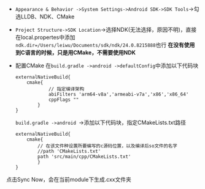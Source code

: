 * ```Appearance & Behavior ->System Settings->Android SDK->SDK Tools```->勾选LLDB、NDK、CMake
* ```Project Structure->SDK Location```->选择NDK(无法选择，原因不明)，直接在local.propertes中添加 ```ndk.dir=/Users/leiwu/Documents/sdk/ndk/24.0.8215888```也行 **在没有使用到C语言的时候，只是用CMake，不需要使用NDK**

* 配置CMake
  在```build.gradle ->android ->defaultConfig```中添加以下代码块

    ```
    externalNativeBuild{
        cmake{
                // 指定编译架构
                abiFilters 'arm64-v8a','armeabi-v7a','x86','x86_64'
                cppFlags ""
            }
    }
    ```

  ```build.gradle ->android ```->添加以下代码块，指定CMakeLists.txt路径

    ```
    externalNativeBuild{
        cmake{
            // 在该文件种设置所要编写的c源码位置，以及编译后so文件的名字
            //path 'CMakeLists.txt'
            path 'src/main/cpp/CMakeLists.txt'
            }
    }
    ```

点击Sync Now，会在当前module下生成.cxx文件夹












